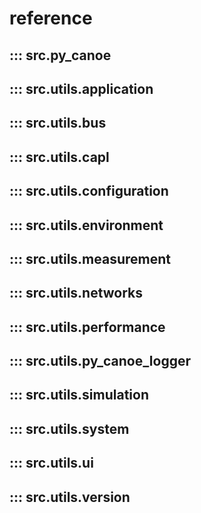 # reference

## ::: src.py_canoe

## ::: src.utils.application

## ::: src.utils.bus

## ::: src.utils.capl

## ::: src.utils.configuration

## ::: src.utils.environment

## ::: src.utils.measurement

## ::: src.utils.networks

## ::: src.utils.performance

## ::: src.utils.py_canoe_logger

## ::: src.utils.simulation

## ::: src.utils.system

## ::: src.utils.ui

## ::: src.utils.version



